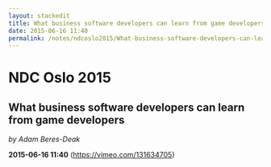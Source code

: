 ```yaml
---
layout: stackedit
title: What business software developers can learn from game developers
date: 2015-06-16 11:40
permalink: /notes/ndcoslo2015/What-business-software-developers-can-learn-from-game-developers.html
---
```


# NDC Oslo 2015
## What business software developers can learn from game developers
*by Adam Beres-Deak*

**2015-06-16 11:40** (https://vimeo.com/131634705)